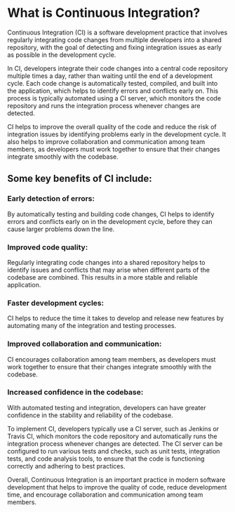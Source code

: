 # What is Continuous Integration?
Continuous Integration (CI) is a software development practice that involves regularly integrating code changes from multiple developers into a shared repository, with the goal of detecting and fixing integration issues as early as possible in the development cycle.

In CI, developers integrate their code changes into a central code repository multiple times a day, rather than waiting until the end of a development cycle. Each code change is automatically tested, compiled, and built into the application, which helps to identify errors and conflicts early on. This process is typically automated using a CI server, which monitors the code repository and runs the integration process whenever changes are detected.

CI helps to improve the overall quality of the code and reduce the risk of integration issues by identifying problems early in the development cycle. It also helps to improve collaboration and communication among team members, as developers must work together to ensure that their changes integrate smoothly with the codebase.

## Some key benefits of CI include:

### Early detection of errors:
 By automatically testing and building code changes, CI helps to identify errors and conflicts early on in the development cycle, before they can cause larger problems down the line.

### Improved code quality:
 Regularly integrating code changes into a shared repository helps to identify issues and conflicts that may arise when different parts of the codebase are combined. This results in a more stable and reliable application.

### Faster development cycles:
 CI helps to reduce the time it takes to develop and release new features by automating many of the integration and testing processes.

### Improved collaboration and communication:
 CI encourages collaboration among team members, as developers must work together to ensure that their changes integrate smoothly with the codebase.

### Increased confidence in the codebase:
 With automated testing and integration, developers can have greater confidence in the stability and reliability of the codebase.

To implement CI, developers typically use a CI server, such as Jenkins or Travis CI, which monitors the code repository and automatically runs the integration process whenever changes are detected. The CI server can be configured to run various tests and checks, such as unit tests, integration tests, and code analysis tools, to ensure that the code is functioning correctly and adhering to best practices.

Overall, Continuous Integration is an important practice in modern software development that helps to improve the quality of code, reduce development time, and encourage collaboration and communication among team members.

